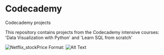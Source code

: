 # Codecademy
Codecademy projects

This repository contains projects from the Codecademy intensive courses: 
'Data Visualization with Python' and 'Learn SQL from scratch'

![Netflix_stockPrice](/images/Stock_price_by_quarter.png)
Format: ![Alt Text](url)

